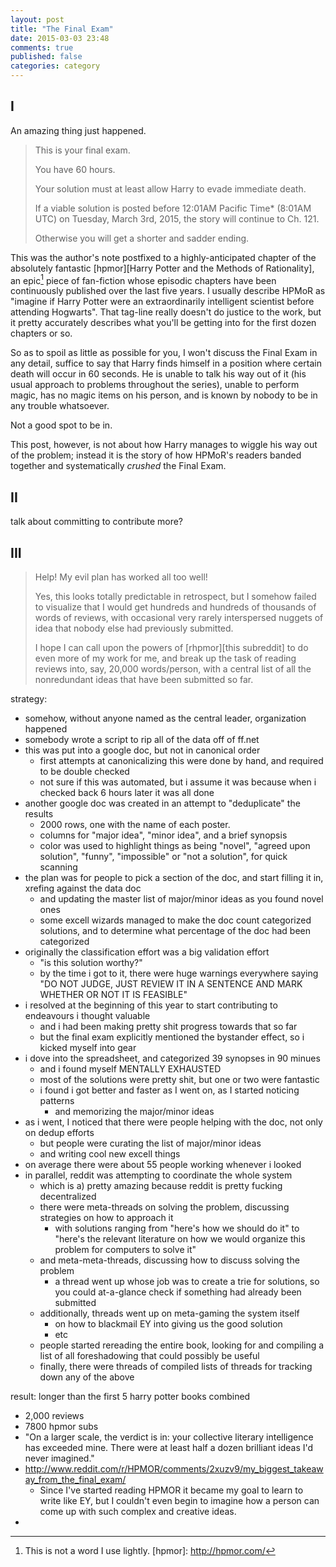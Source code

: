```yaml
---
layout: post
title: "The Final Exam"
date: 2015-03-03 23:48
comments: true
published: false
categories: category
---
```


## I

An amazing thing just happened.

> This is your final exam.
>
> You have 60 hours.
>
> Your solution must at least allow Harry to evade immediate death.
>
> If a viable solution is posted before 12:01AM Pacific Time* (8:01AM UTC) on
> Tuesday, March 3rd, 2015, the story will continue to Ch. 121.
>
> Otherwise you will get a shorter and sadder ending.

This was the author's note postfixed to a highly-anticipated chapter of the
absolutely fantastic [hpmor][Harry Potter and the Methods of Rationality], an
epic[^1] piece of fan-fiction whose episodic chapters have been continuously
published over the last five years. I usually describe HPMoR as "imagine if Harry
Potter were an extraordinarily intelligent scientist before attending Hogwarts".
That tag-line really doesn't do justice to the work, but it pretty accurately
describes what you'll be getting into for the first dozen chapters or so.

[^1]: This is not a word I use lightly.
[hpmor]: http://hpmor.com/

So as to spoil as little as possible for you, I won't discuss the Final Exam in
any detail, suffice to say that Harry finds himself in a position where certain
death will occur in 60 seconds. He is unable to talk his way out of it (his
usual approach to problems throughout the series), unable to perform magic, has
no magic items on his person, and is known by nobody to be in any trouble
whatsoever.

Not a good spot to be in.

This post, however, is not about how Harry manages to wiggle his way out of the
problem; instead it is the story of how HPMoR's readers banded together and
systematically *crushed* the Final Exam.



## II

talk about committing to contribute more?



## III

> Help! My evil plan has worked all too well!
>
> Yes, this looks totally predictable in retrospect, but I somehow failed to
> visualize that I would get hundreds and hundreds of thousands of words of
> reviews, with occasional very rarely interspersed nuggets of idea that nobody
> else had previously submitted.
>
> I hope I can call upon the powers of [rhpmor][this subreddit] to do even more
> of my work for me, and break up the task of reading reviews into, say, 20,000
> words/person, with a central list of all the nonredundant ideas that have been
> submitted so far.

[rhpmor]: http://reddit.com/r/hpmor





strategy:
  - somehow, without anyone named as the central leader, organization happened
  - somebody wrote a script to rip all of the data off of ff.net
  - this was put into a google doc, but not in canonical order
    - first attempts at canonicalizing this were done by hand, and required to be double checked
    - not sure if this was automated, but i assume it was because when i checked back 6 hours later it was all done
  - another google doc was created in an attempt to "deduplicate" the results
    - 2000 rows, one with the name of each poster.
    - columns for "major idea", "minor idea", and a brief synopsis
    - color was used to highlight things as being "novel", "agreed upon solution", "funny", "impossible" or "not a solution", for quick scanning
  - the plan was for people to pick a section of the doc, and start filling it in, xrefing against the data doc
    - and updating the master list of major/minor ideas as you found novel ones
    - some excell wizards managed to make the doc count categorized solutions, and to determine what percentage of the doc had been categorized
  - originally the classification effort was a big validation effort
    - "is this solution worthy?"
    - by the time i got to it, there were huge warnings everywhere saying "DO NOT JUDGE, JUST REVIEW IT IN A SENTENCE AND MARK WHETHER OR NOT IT IS FEASIBLE"
  - i resolved at the beginning of this year to start contributing to endeavours i thought valuable
    - and i had been making pretty shit progress towards that so far
    - but the final exam explicitly mentioned the bystander effect, so i kicked myself into gear
  - i dove into the spreadsheet, and categorized 39 synopses in 90 minues
    - and i found myself MENTALLY EXHAUSTED
    - most of the solutions were pretty shit, but one or two were fantastic
    - i found i got better and faster as I went on, as I started noticing patterns
      - and memorizing the major/minor ideas
  - as i went, I noticed that there were people helping with the doc, not only on dedup efforts
    - but people were curating the list of major/minor ideas
    - and writing cool new excell things
  - on average there were about 55 people working whenever i looked
  - in parallel, reddit was attempting to coordinate the whole system
    - which is a) pretty amazing because reddit is pretty fucking decentralized
    - there were meta-threads on solving the problem, discussing strategies on how to approach it
      - with solutions ranging from "here's how we should do it" to "here's the relevant literature on how we would organize this problem for computers to solve it"
    - and meta-meta-threads, discussing how to discuss solving the problem
      - a thread went up whose job was to create a trie for solutions, so you could at-a-glance check if something had already been submitted
    - additionally, threads went up on meta-gaming the system itself
      - on how to blackmail EY into giving us the good solution
      - etc
    - people started rereading the entire book, looking for and compiling a list of all foreshadowing that could possibly be useful
    - finally, there were threads of compiled lists of threads for tracking down any of the above

result: longer than the first 5 harry potter books combined
  - 2,000 reviews
  - 7800 hpmor subs
  - "On a larger scale, the verdict is in: your collective literary intelligence has exceeded mine. There were at least half a dozen brilliant ideas I'd never imagined."
  - http://www.reddit.com/r/HPMOR/comments/2xuzv9/my_biggest_takeaway_from_the_final_exam/
    - Since I've started reading HPMOR it became my goal to learn to write like EY, but I couldn't even begin to imagine how a person can come up with such complex and creative ideas.
-

